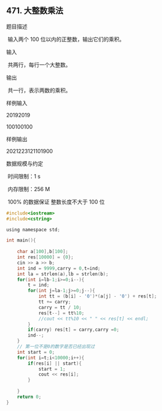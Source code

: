 ## 471. 大整数乘法

题目描述

​ 输入两个 100 位以内的正整数，输出它们的乘积。

输入

​ 共两行，每行一个大整数。

输出

​ 共一行，表示两数的乘积。

样例输入

20192019

100100100

样例输出

2021223121101900

数据规模与约定

​ 时间限制：1 s

​ 内存限制：256 M

​ 100% 的数据保证 整数长度不大于 100 位
```c
#include<iostream>
#include<cstring>

using namespace std;

int main(){
	
	char a[100],b[100];
	int res[10000] = {0};
	cin >> a >> b;
	int ind = 9999,carry = 0,t=ind;
	int la = strlen(a),lb = strlen(b);
	for(int i=lb-1;i>=0;i--){
		t = ind;
		for(int j=la-1;j>=0;j--){
			int tt = (b[i] - '0')*(a[j] - '0') + res[t];
			tt += carry;
			carry = tt / 10;
			res[t--] = tt%10;
			//cout << tt%10 << " " << res[t] << endl;
		}
		if(carry) res[t] = carry,carry =0;
		ind--;
	}
	// 第一位不是0的数字是否已经出现过
	int start = 0;
	for(int i=t;i<10000;i++){
		if(res[i] || start){
			start = 1;
			cout << res[i];
		}
		
	}
	return 0;
}